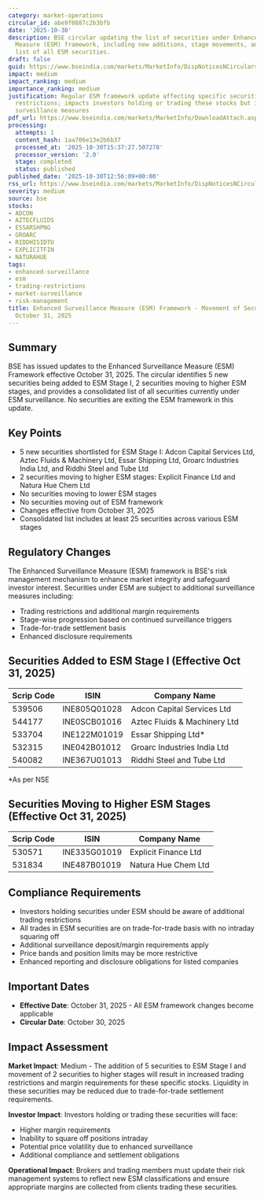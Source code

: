 ```yaml
---
category: market-operations
circular_id: abe9f0887c2b3bfb
date: '2025-10-30'
description: BSE circular updating the list of securities under Enhanced Surveillance
  Measure (ESM) framework, including new additions, stage movements, and consolidated
  list of all ESM securities.
draft: false
guid: https://www.bseindia.com/markets/MarketInfo/DispNoticesNCirculars.aspx?Noticeid={BFAE5F75-9361-4E56-98A4-BA71183BED82}&noticeno=20251030-45&dt=10/30/2025&icount=45&totcount=57&flag=0
impact: medium
impact_ranking: medium
importance_ranking: medium
justification: Regular ESM framework update affecting specific securities with trading
  restrictions; impacts investors holding or trading these stocks but is part of routine
  surveillance measures
pdf_url: https://www.bseindia.com/markets/MarketInfo/DownloadAttach.aspx?id=20251030-45&attachedId=6c31a78b-f733-47a4-a321-5ed5d93162d8
processing:
  attempts: 1
  content_hash: 1aa706e13e2b6b37
  processed_at: '2025-10-30T15:37:27.507278'
  processor_version: '2.0'
  stage: completed
  status: published
published_date: '2025-10-30T12:56:09+00:00'
rss_url: https://www.bseindia.com/markets/MarketInfo/DispNoticesNCirculars.aspx?Noticeid={BFAE5F75-9361-4E56-98A4-BA71183BED82}&noticeno=20251030-45&dt=10/30/2025&icount=45&totcount=57&flag=0
severity: medium
source: bse
stocks:
- ADCON
- AZTECFLUIDS
- ESSARSHPNG
- GROARC
- RIDDHISIDTU
- EXPLICITFIN
- NATURAHUE
tags:
- enhanced-surveillance
- esm
- trading-restrictions
- market-surveillance
- risk-management
title: Enhanced Surveillance Measure (ESM) Framework - Movement of Securities Effective
  October 31, 2025
---
```


## Summary

BSE has issued updates to the Enhanced Surveillance Measure (ESM) Framework effective October 31, 2025. The circular identifies 5 new securities being added to ESM Stage I, 2 securities moving to higher ESM stages, and provides a consolidated list of all securities currently under ESM surveillance. No securities are exiting the ESM framework in this update.

## Key Points

- 5 new securities shortlisted for ESM Stage I: Adcon Capital Services Ltd, Aztec Fluids & Machinery Ltd, Essar Shipping Ltd, Groarc Industries India Ltd, and Riddhi Steel and Tube Ltd
- 2 securities moving to higher ESM stages: Explicit Finance Ltd and Natura Hue Chem Ltd
- No securities moving to lower ESM stages
- No securities moving out of ESM framework
- Changes effective from October 31, 2025
- Consolidated list includes at least 25 securities across various ESM stages

## Regulatory Changes

The Enhanced Surveillance Measure (ESM) framework is BSE's risk management mechanism to enhance market integrity and safeguard investor interest. Securities under ESM are subject to additional surveillance measures including:

- Trading restrictions and additional margin requirements
- Stage-wise progression based on continued surveillance triggers
- Trade-for-trade settlement basis
- Enhanced disclosure requirements

## Securities Added to ESM Stage I (Effective Oct 31, 2025)

| Scrip Code | ISIN | Company Name |
|------------|------|-------------|
| 539506 | INE805Q01028 | Adcon Capital Services Ltd |
| 544177 | INE0SCB01016 | Aztec Fluids & Machinery Ltd |
| 533704 | INE122M01019 | Essar Shipping Ltd* |
| 532315 | INE042B01012 | Groarc Industries India Ltd |
| 540082 | INE367U01013 | Riddhi Steel and Tube Ltd |

*As per NSE

## Securities Moving to Higher ESM Stages (Effective Oct 31, 2025)

| Scrip Code | ISIN | Company Name |
|------------|------|-------------|
| 530571 | INE335G01019 | Explicit Finance Ltd |
| 531834 | INE487B01019 | Natura Hue Chem Ltd |

## Compliance Requirements

- Investors holding securities under ESM should be aware of additional trading restrictions
- All trades in ESM securities are on trade-for-trade basis with no intraday squaring off
- Additional surveillance deposit/margin requirements apply
- Price bands and position limits may be more restrictive
- Enhanced reporting and disclosure obligations for listed companies

## Important Dates

- **Effective Date**: October 31, 2025 - All ESM framework changes become applicable
- **Circular Date**: October 30, 2025

## Impact Assessment

**Market Impact**: Medium - The addition of 5 securities to ESM Stage I and movement of 2 securities to higher stages will result in increased trading restrictions and margin requirements for these specific stocks. Liquidity in these securities may be reduced due to trade-for-trade settlement requirements.

**Investor Impact**: Investors holding or trading these securities will face:
- Higher margin requirements
- Inability to square off positions intraday
- Potential price volatility due to enhanced surveillance
- Additional compliance and settlement obligations

**Operational Impact**: Brokers and trading members must update their risk management systems to reflect new ESM classifications and ensure appropriate margins are collected from clients trading these securities.
